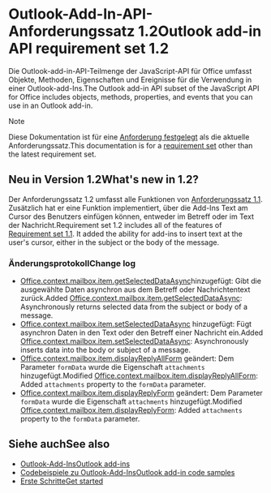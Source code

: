 # <a name="outlook-add-in-api-requirement-set-12"></a><span data-ttu-id="71b16-101">Outlook-Add-In-API-Anforderungssatz 1.2</span><span class="sxs-lookup"><span data-stu-id="71b16-101">Outlook add-in API requirement set 1.2</span></span>

<span data-ttu-id="71b16-102">Die Outlook-add-in-API-Teilmenge der JavaScript-API für Office umfasst Objekte, Methoden, Eigenschaften und Ereignisse für die Verwendung in einer Outlook-add-Ins.</span><span class="sxs-lookup"><span data-stu-id="71b16-102">The Outlook add-in API subset of the JavaScript API for Office includes objects, methods, properties, and events that you can use in an Outlook add-in.</span></span>

> [!NOTE]
> <span data-ttu-id="71b16-103">Diese Dokumentation ist für eine [Anforderung festgelegt](/javascript/office/requirement-sets/outlook-api-requirement-sets) als die aktuelle Anforderungssatz.</span><span class="sxs-lookup"><span data-stu-id="71b16-103">This documentation is for a [requirement set](/javascript/office/requirement-sets/outlook-api-requirement-sets) other than the latest requirement set.</span></span> 

## <a name="whats-new-in-12"></a><span data-ttu-id="71b16-104">Neu in Version 1.2</span><span class="sxs-lookup"><span data-stu-id="71b16-104">What's new in 1.2?</span></span>

<span data-ttu-id="71b16-p101">Der Anforderungssatz 1.2 umfasst alle Funktionen von [Anforderungssatz 1.1](../requirement-set-1.1/outlook-requirement-set-1.1.md). Zusätzlich hat er eine Funktion implementiert, über die Add-Ins Text am Cursor des Benutzers einfügen können, entweder im Betreff oder im Text der Nachricht.</span><span class="sxs-lookup"><span data-stu-id="71b16-p101">Requirement set 1.2 includes all of the features of [Requirement set 1.1](../requirement-set-1.1/outlook-requirement-set-1.1.md). It added the ability for add-ins to insert text at the user's cursor, either in the subject or the body of the message.</span></span>

### <a name="change-log"></a><span data-ttu-id="71b16-107">Änderungsprotokoll</span><span class="sxs-lookup"><span data-stu-id="71b16-107">Change log</span></span>

- <span data-ttu-id="71b16-108">[Office.context.mailbox.item.getSelectedDataAsync](office.context.mailbox.item.md#getselecteddataasynccoerciontype-options-callback--string)hinzugefügt: Gibt die ausgewählte Daten asynchron aus dem Betreff oder Nachrichtentext zurück.</span><span class="sxs-lookup"><span data-stu-id="71b16-108">Added [Office.context.mailbox.item.getSelectedDataAsync](office.context.mailbox.item.md#getselecteddataasynccoerciontype-options-callback--string): Asynchronously returns selected data from the subject or body of a message.</span></span>
- <span data-ttu-id="71b16-109">[Office.context.mailbox.item.setSelectedDataAsync](office.context.mailbox.item.md#setselecteddataasyncdata-options-callback) hinzugefügt: Fügt asynchron Daten in den Text oder den Betreff einer Nachricht ein.</span><span class="sxs-lookup"><span data-stu-id="71b16-109">Added [Office.context.mailbox.item.setSelectedDataAsync](office.context.mailbox.item.md#setselecteddataasyncdata-options-callback): Asynchronously inserts data into the body or subject of a message.</span></span>
- <span data-ttu-id="71b16-110">[Office.context.mailbox.item.displayReplyAllForm](office.context.mailbox.item.md#displayreplyallformformdata) geändert: Dem Parameter `formData` wurde die Eigenschaft `attachments` hinzugefügt.</span><span class="sxs-lookup"><span data-stu-id="71b16-110">Modified [Office.context.mailbox.item.displayReplyAllForm](office.context.mailbox.item.md#displayreplyallformformdata): Added `attachments` property to the `formData` parameter.</span></span>
- <span data-ttu-id="71b16-111">[Office.context.mailbox.item.displayReplyForm](office.context.mailbox.item.md#displayreplyformformdata) geändert: Dem Parameter `formData` wurde die Eigenschaft `attachments` hinzugefügt.</span><span class="sxs-lookup"><span data-stu-id="71b16-111">Modified [Office.context.mailbox.item.displayReplyForm](office.context.mailbox.item.md#displayreplyformformdata): Added `attachments` property to the `formData` parameter.</span></span>

## <a name="see-also"></a><span data-ttu-id="71b16-112">Siehe auch</span><span class="sxs-lookup"><span data-stu-id="71b16-112">See also</span></span>

- [<span data-ttu-id="71b16-113">Outlook-Add-Ins</span><span class="sxs-lookup"><span data-stu-id="71b16-113">Outlook add-ins</span></span>](https://docs.microsoft.com/outlook/add-ins/)
- [<span data-ttu-id="71b16-114">Codebeispiele zu Outlook-Add-Ins</span><span class="sxs-lookup"><span data-stu-id="71b16-114">Outlook add-in code samples</span></span>](https://developer.microsoft.com/outlook/gallery/?filterBy=Outlook,Samples,Add-ins)
- [<span data-ttu-id="71b16-115">Erste Schritte</span><span class="sxs-lookup"><span data-stu-id="71b16-115">Get started</span></span>](https://docs.microsoft.com/outlook/add-ins/quick-start)